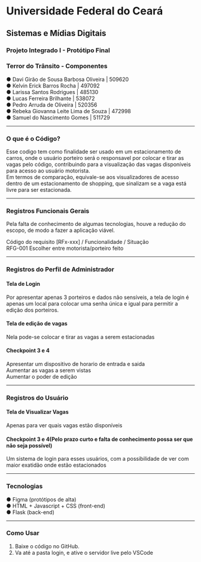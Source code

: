 # Universidade Federal do Ceará #
## Sistemas e Mídias Digitais ##
### Projeto Integrado I - Protótipo Final ###

### Terror do Trânsito - Componentes ###

● Davi Girão de Sousa Barbosa Oliveira | 509620  
● Kelvin Erick Barros Rocha | 497092  
● Larissa Santos Rodrigues | 485130  
● Lucas Ferreira Brilhante | 538072  
● Pedro Arruda de Oliveira | 520356  
● Rebeka Giovanna Leite Lima de Souza | 472998  
● Samuel do Nascimento Gomes | 511729  
__________________________________________________________________________________

### O que é o Código? ###

Esse codigo tem como finalidade ser usado em um estacionamento de carros, onde o usuário porteiro será o responsavel por colocar e tirar as vagas pelo código, contribuindo para a visualização das vagas disponíveis para acesso ao usuário motorista.  
Em termos de comparação, equivale-se aos visualizadores de acesso dentro de um estacionamento de shopping, que sinalizam se a vaga está livre para ser estacionada.
__________________________________________________________________________________

### Registros Funcionais Gerais ###

Pela falta de conhecimento de algumas tecnologias, houve a redução do escopo, de modo a fazer a aplicação viável.

Código do requisito [RFx-xxx] / Funcionalidade / Situação  
RFG-001   Escolher entre motorista/porteiro   feito
_________________________________________________________________

### Registros do Perfil de Administrador ###

#### Tela de Login ####
Por apresentar apenas 3 porteiros e dados não sensíveis, a tela de login é apenas um local para colocar uma senha única e igual para permitir a edição dos porteiros.

#### Tela de edição de vagas ####
Nela pode-se colocar e tirar as vagas a serem estacionadas

#### Checkpoint 3 e 4 ####
Apresentar um dispositivo de horario de entrada e saida  
Aumentar as vagas a serem vistas  
Aumentar o poder de edição
_______________________________________________

### Registros do Usuário ###
#### Tela de Visualizar Vagas ####
Apenas para ver quais vagas estão disponíveis

#### Checkpoint 3 e 4(Pelo prazo curto e falta de conhecimento possa ser que não seja possível) ####
Um sistema de login para esses usuários, com a possibilidade de ver com maior exatidão onde estão estacionados
__________________________________________________________________________________

### Tecnologias ###
● Figma (protótipos de alta)  
● HTML + Javascript + CSS (front-end)  
● Flask (back-end)
__________________________________________________________________________________

### Como Usar ###
1. Baixe o código no GitHub.  
2. Va até a pasta login, e ative o servidor live pelo VSCode